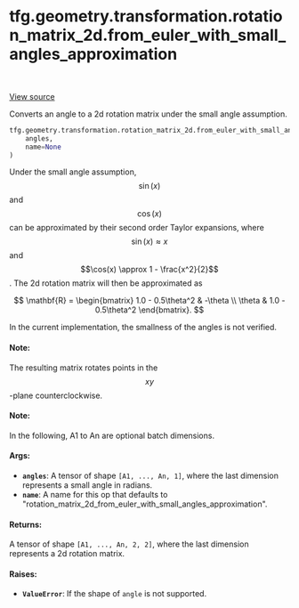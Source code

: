 <div itemscope itemtype="http://developers.google.com/ReferenceObject">
<meta itemprop="name" content="tfg.geometry.transformation.rotation_matrix_2d.from_euler_with_small_angles_approximation" />
<meta itemprop="path" content="Stable" />
</div>

# tfg.geometry.transformation.rotation_matrix_2d.from_euler_with_small_angles_approximation

<table class="tfo-notebook-buttons tfo-api" align="left">
</table>

<a target="_blank" href="https://github.com/tensorflow/graphics/blob/master/tensorflow_graphics/geometry/transformation/rotation_matrix_2d.py">View
source</a>

Converts an angle to a 2d rotation matrix under the small angle assumption.

``` python
tfg.geometry.transformation.rotation_matrix_2d.from_euler_with_small_angles_approximation(
    angles,
    name=None
)
```



<!-- Placeholder for "Used in" -->

Under the small angle assumption, $$\sin(x)$$ and $$\cos(x)$$ can be
approximated by their second order Taylor expansions, where
$$\sin(x) \approx x$$ and $$\cos(x) \approx 1 - \frac{x^2}{2}$$. The 2d
rotation matrix will then be approximated as

$$
\mathbf{R} =
\begin{bmatrix}
1.0 - 0.5\theta^2 & -\theta \\
\theta & 1.0 - 0.5\theta^2
\end{bmatrix}.
$$

 In the current implementation, the smallness of the angles is not verified.

#### Note:

The resulting matrix rotates points in the $$xy$$-plane counterclockwise.

#### Note:

In the following, A1 to An are optional batch dimensions.

#### Args:

* <b>`angles`</b>: A tensor of shape `[A1, ..., An, 1]`, where the last dimension
  represents a small angle in radians.
* <b>`name`</b>: A name for this op that defaults to
  "rotation_matrix_2d_from_euler_with_small_angles_approximation".


#### Returns:

A tensor of shape `[A1, ..., An, 2, 2]`, where the last dimension represents
a 2d rotation matrix.

#### Raises:

* <b>`ValueError`</b>: If the shape of `angle` is not supported.